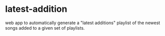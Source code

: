 # latest-addition
web app to automatically generate a "latest additions" playlist of the newest songs added to a given set of playlists.
